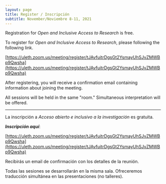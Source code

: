 ```yaml
---
layout: page
title: Register / Inscripción
subtitle: November/Noviembre 8-11, 2021
---
```

Registration for _Open and Inclusive Access to Research_ is free. 

To register for _Open and Inclusive Access to Research_, please following the following link.

[https://uleth.zoom.us/meeting/register/tJAvfuitrDgsGt2YsmayUhSJvZMWBp9Qwsha](https://uleth.zoom.us/meeting/register/tJAvfuitrDgsGt2YsmayUhSJvZMWBp9Qwsha)

After registering, you will receive a confirmation email containing information about joining the meeting.

All sessions will be held in the same "room." Simultaneous interpretation will be offered.

---

La inscripción a  _Acceso abierto e inclusivo a la investigación_ es gratuita.

***Inscripción aquí***:

[https://uleth.zoom.us/meeting/register/tJAvfuitrDgsGt2YsmayUhSJvZMWBp9Qwsha](https://uleth.zoom.us/meeting/register/tJAvfuitrDgsGt2YsmayUhSJvZMWBp9Qwsha)

Recibirás un email de confirmación con los detalles de la reunión.

Todas las sesiones se desarrollarán en la misma sala. Ofreceremos traducción simultánea en las presentaciones (no talleres).



